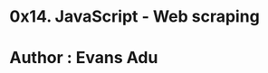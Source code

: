 0x14. JavaScript - Web scraping
===========================================
Author : Evans Adu
===========================================
